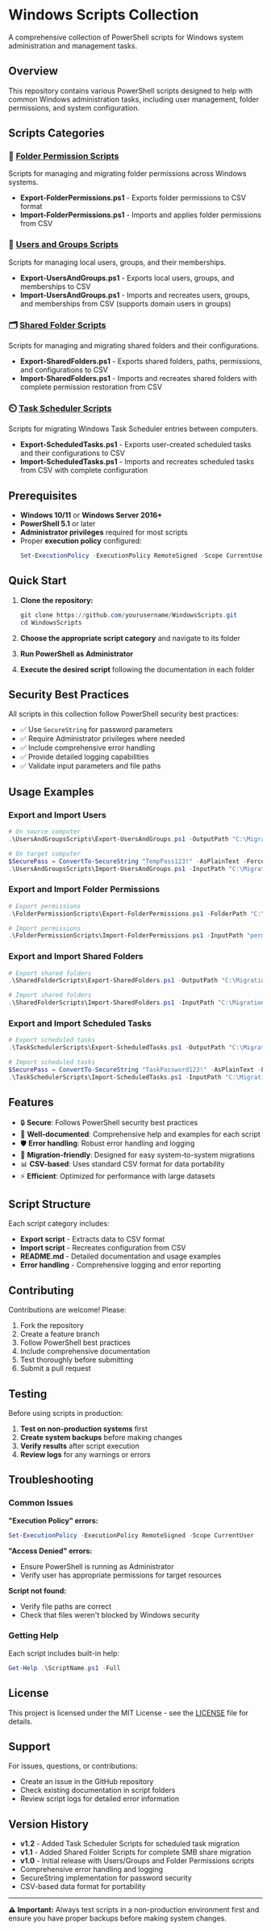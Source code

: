 # Windows Scripts Collection

A comprehensive collection of PowerShell scripts for Windows system administration and management tasks.

## Overview

This repository contains various PowerShell scripts designed to help with common Windows administration tasks, including user management, folder permissions, and system configuration.

## Scripts Categories

### 📁 [Folder Permission Scripts](./FolderPermissionScripts/)
Scripts for managing and migrating folder permissions across Windows systems.

- **Export-FolderPermissions.ps1** - Exports folder permissions to CSV format
- **Import-FolderPermissions.ps1** - Imports and applies folder permissions from CSV

### 👥 [Users and Groups Scripts](./UsersAndGroupsScripts/)
Scripts for managing local users, groups, and their memberships.

- **Export-UsersAndGroups.ps1** - Exports local users, groups, and memberships to CSV
- **Import-UsersAndGroups.ps1** - Imports and recreates users, groups, and memberships from CSV (supports domain users in groups)

### 🗂️ [Shared Folder Scripts](./SharedFolderScripts/)
Scripts for managing and migrating shared folders and their configurations.

- **Export-SharedFolders.ps1** - Exports shared folders, paths, permissions, and configurations to CSV
- **Import-SharedFolders.ps1** - Imports and recreates shared folders with complete permission restoration from CSV

### ⏲️ [Task Scheduler Scripts](./TaskSchedulerScripts/)
Scripts for migrating Windows Task Scheduler entries between computers.

- **Export-ScheduledTasks.ps1** - Exports user-created scheduled tasks and their configurations to CSV
- **Import-ScheduledTasks.ps1** - Imports and recreates scheduled tasks from CSV with complete configuration

## Prerequisites

- **Windows 10/11** or **Windows Server 2016+**
- **PowerShell 5.1** or later
- **Administrator privileges** required for most scripts
- Proper **execution policy** configured:
  ```powershell
  Set-ExecutionPolicy -ExecutionPolicy RemoteSigned -Scope CurrentUser
  ```

## Quick Start

1. **Clone the repository:**
   ```powershell
   git clone https://github.com/yourusername/WindowsScripts.git
   cd WindowsScripts
   ```

2. **Choose the appropriate script category** and navigate to its folder

3. **Run PowerShell as Administrator**

4. **Execute the desired script** following the documentation in each folder

## Security Best Practices

All scripts in this collection follow PowerShell security best practices:

- ✅ Use `SecureString` for password parameters
- ✅ Require Administrator privileges where needed
- ✅ Include comprehensive error handling
- ✅ Provide detailed logging capabilities
- ✅ Validate input parameters and file paths

## Usage Examples

### Export and Import Users
```powershell
# On source computer
.\UsersAndGroupsScripts\Export-UsersAndGroups.ps1 -OutputPath "C:\Migration\users.csv"

# On target computer
$SecurePass = ConvertTo-SecureString "TempPass123!" -AsPlainText -Force
.\UsersAndGroupsScripts\Import-UsersAndGroups.ps1 -InputPath "C:\Migration\users.csv" -DefaultPassword $SecurePass
```

### Export and Import Folder Permissions
```powershell
# Export permissions
.\FolderPermissionScripts\Export-FolderPermissions.ps1 -FolderPath "C:\SharedData" -OutputPath "permissions.csv"

# Import permissions
.\FolderPermissionScripts\Import-FolderPermissions.ps1 -InputPath "permissions.csv"
```

### Export and Import Shared Folders
```powershell
# Export shared folders
.\SharedFolderScripts\Export-SharedFolders.ps1 -OutputPath "C:\Migration\shares.csv"

# Import shared folders
.\SharedFolderScripts\Import-SharedFolders.ps1 -InputPath "C:\Migration\shares.csv" -CreateMissingFolders
```

### Export and Import Scheduled Tasks
```powershell
# Export scheduled tasks
.\TaskSchedulerScripts\Export-ScheduledTasks.ps1 -OutputPath "C:\Migration\tasks.csv"

# Import scheduled tasks
$SecurePass = ConvertTo-SecureString "TaskPassword123!" -AsPlainText -Force
.\TaskSchedulerScripts\Import-ScheduledTasks.ps1 -InputPath "C:\Migration\tasks.csv" -TaskPassword $SecurePass
```

## Features

- 🔒 **Secure**: Follows PowerShell security best practices
- 📝 **Well-documented**: Comprehensive help and examples for each script
- 🛡️ **Error handling**: Robust error handling and logging
- 🔄 **Migration-friendly**: Designed for easy system-to-system migrations
- 📊 **CSV-based**: Uses standard CSV format for data portability
- ⚡ **Efficient**: Optimized for performance with large datasets

## Script Structure

Each script category includes:
- **Export script** - Extracts data to CSV format
- **Import script** - Recreates configuration from CSV
- **README.md** - Detailed documentation and usage examples
- **Error handling** - Comprehensive logging and error reporting

## Contributing

Contributions are welcome! Please:

1. Fork the repository
2. Create a feature branch
3. Follow PowerShell best practices
4. Include comprehensive documentation
5. Test thoroughly before submitting
6. Submit a pull request

## Testing

Before using scripts in production:

1. **Test on non-production systems** first
2. **Create system backups** before making changes
3. **Verify results** after script execution
4. **Review logs** for any warnings or errors

## Troubleshooting

### Common Issues

**"Execution Policy" errors:**
```powershell
Set-ExecutionPolicy -ExecutionPolicy RemoteSigned -Scope CurrentUser
```

**"Access Denied" errors:**
- Ensure PowerShell is running as Administrator
- Verify user has appropriate permissions for target resources

**Script not found:**
- Verify file paths are correct
- Check that files weren't blocked by Windows security

### Getting Help

Each script includes built-in help:
```powershell
Get-Help .\ScriptName.ps1 -Full
```

## License

This project is licensed under the MIT License - see the [LICENSE](LICENSE) file for details.

## Support

For issues, questions, or contributions:
- Create an issue in the GitHub repository
- Check existing documentation in script folders
- Review script logs for detailed error information

## Version History

- **v1.2** - Added Task Scheduler Scripts for scheduled task migration
- **v1.1** - Added Shared Folder Scripts for complete SMB share migration
- **v1.0** - Initial release with Users/Groups and Folder Permissions scripts
- Comprehensive error handling and logging
- SecureString implementation for password security
- CSV-based data format for portability

---

**⚠️ Important:** Always test scripts in a non-production environment first and ensure you have proper backups before making system changes.
